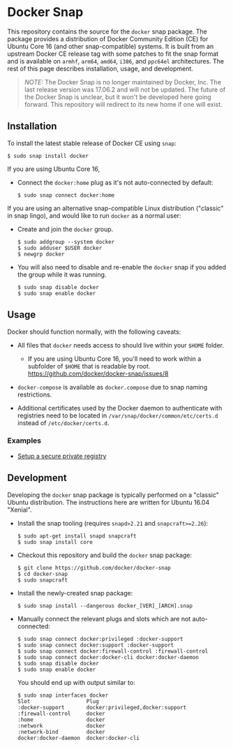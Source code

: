 # Docker Snap

This repository contains the source for the `docker` snap package.  The package provides a distribution of Docker Community Edition (CE) for Ubuntu Core 16 (and other snap-compatible) systems.  It is built from an upstream Docker CE release tag with some patches to fit the snap format and is available on `armhf`, `arm64`, `amd64`, `i386`, and `ppc64el` architectures.  The rest of this page describes installation, usage, and development.

> *NOTE:* The Docker Snap is no longer maintained by Docker, Inc.  The last
> release version was 17.06.2 and will not be updated.  The future of the Docker
> Snap is unclear, but it won't be developed here going forward.  This
> repository will redirect to its new home if one will exist.

## Installation

To install the latest stable release of Docker CE using `snap`:

    $ sudo snap install docker


If you are using Ubuntu Core 16,

* Connect the `docker:home` plug as it's not auto-connected by default:

      $ sudo snap connect docker:home

If you are using an alternative snap-compatible Linux distribution ("classic" in snap lingo), and would like to run `docker` as a normal user:

* Create and join the `docker` group.

      $ sudo addgroup --system docker
      $ sudo adduser $USER docker
      $ newgrp docker

* You will also need to disable and re-enable the `docker` snap if you added the group while it was running.

      $ sudo snap disable docker
      $ sudo snap enable docker

## Usage

Docker should function normally, with the following caveats:

* All files that `docker` needs access to should live within your `$HOME` folder.

  * If you are using Ubuntu Core 16, you'll need to work within a subfolder of `$HOME` that is readable by root. https://github.com/docker/docker-snap/issues/8

* `docker-compose` is available as `docker.compose` due to snap naming restrictions.
* Additional certificates used by the Docker daemon to authenticate with registries need to be located in `/var/snap/docker/common/etc/certs.d` instead of `/etc/docker/certs.d`.

### Examples

* [Setup a secure private registry](registry-example.md)

## Development

Developing the `docker` snap package is typically performed on a "classic" Ubuntu distribution.  The instructions here are written for Ubuntu 16.04 "Xenial".

* Install the snap tooling (requires `snapd>2.21` and `snapcraft>=2.26`):

      $ sudo apt-get install snapd snapcraft
      $ sudo snap install core

* Checkout this repository and build the `docker` snap package:

      $ git clone https://github.com/docker/docker-snap
      $ cd docker-snap
      $ sudo snapcraft

* Install the newly-created snap package:

      $ sudo snap install --dangerous docker_[VER]_[ARCH].snap

* Manually connect the relevant plugs and slots which are not auto-connected:

      $ sudo snap connect docker:privileged :docker-support
      $ sudo snap connect docker:support :docker-support
      $ sudo snap connect docker:firewall-control :firewall-control
      $ sudo snap connect docker:docker-cli docker:docker-daemon
      $ sudo snap disable docker
      $ sudo snap enable docker

  You should end up with output similar to:

      $ sudo snap interfaces docker
      Slot                  Plug
      :docker-support       docker:privileged,docker:support
      :firewall-control     docker
      :home                 docker
      :network              docker
      :network-bind         docker
      docker:docker-daemon  docker:docker-cli
